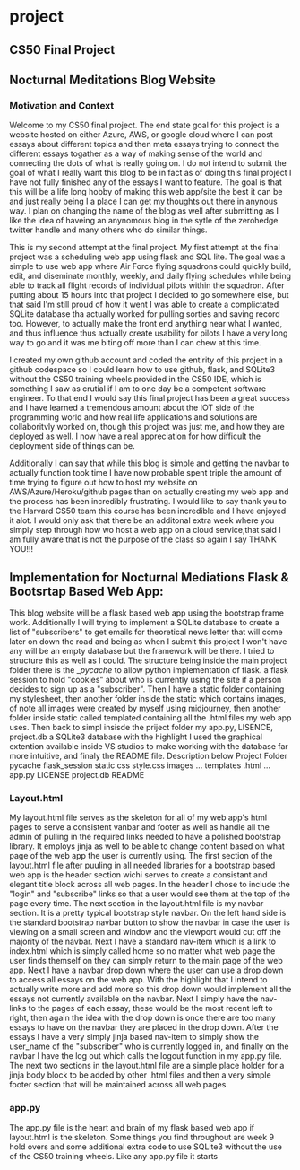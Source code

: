 # project
## CS50 Final Project
## Nocturnal Meditations Blog Website
### Motivation and Context
  Welcome to my CS50 final project. The end state goal for this project is a website hosted on either Azure, AWS, or google cloud where I can post essays about different topics and then meta essays trying to connect the different essays togather as a way of making sense of the world and connecting the dots of what is really going on. I do not intend to submit the goal of what I really want this blog to be in fact as of doing this final project I have not fully finished any of the essays I want to feature. The goal is that this will be a life long hobby of making this web app/site the best it can be and just really being I a place I can get my thoughts out there in anynous way. I plan on changing the name of the blog as well after submitting as I like the idea of haveing an anynomous blog in the sytle of the zerohedge twitter handle and many others who do similar things. 

  This is my second attempt at the final project. My first attempt at the final project was a scheduling web app using flask and SQL lite. The goal was a simple to use web app where Air Force flying squadrons could quickly build, edit, and diseminate monthly, weekly, and daily flying schedules while being able to track all flight records of individual pilots within the squadron. After putting about 15 hours into that project I decided to go somewhere else, but that said I'm still proud of how it went I was able to create a complictated SQLite database tha actually worked for pulling sorties and saving record too. However, to actually make the front end anything near what I wanted, and thus influence thus actually create usability for pilots I have a very long way to go and it was me biting off more than I can chew at this time. 

  I created my own github account and coded the entirity of this project in a github codespace so I could learn how to use github, flask, and SQLite3 without the CS50 training wheels provided in the CS50 IDE, which is something I saw as crutial if I am to one day be a competent software engineer. To that end I would say this final project has been a great success and I have learned a tremendous amount about the IOT side of the programming world and how real life applications and solutions are collaboritvly worked on, though this project was just me, and how they are deployed as well. I now have a real appreciation for how difficult the deployment side of things can be.

  Additionally I can say that while this blog is simple and getting the navbar to actually function took time I have now probable spent triple the amount of time trying to figure out how to host my website on AWS/Azure/Heroku/github pages than on actually creating my web app and the process has been incredibly frustrating. I would like to say thank you to the Harvard CS50 team this course has been incredible and I have enjoyed it alot. I would only ask that there be an additonal extra week where you simply step through how wo host a web app on a cloud service,that said I am fully aware that is not the purpose of the class so again I say THANK YOU!!!

## Implementation for Nocturnal Mediations Flask & Bootsrtap Based Web App:
  This blog website will be a flask based web app using the bootstrap frame work. Additionally I will trying to implement a SQLite database to create a list of "subscribers" to get emails for theoretical news letter that will come later on down the road and being as when I submit this project I won't have any will be an empty database but the framework will be there. 
  I tried to structure this as well as I could. The structure being inside the main project folder there is the __pycache_ to allow python implementation of flask. a flask session to hold "cookies" about who is currently using the site if a person decides to sign up as a "subscriber". Then I have a static folder containing my stylesheet, then another folder inside the static which contains images, of note all images were created by myself using midjourney, then another folder inside static called templated containing all the .html files my web app uses. Then back to simpl insisde the priject folder my app.py, LISENCE, project.db a SQLite3 database with the highlight I used the graphical extention available inside VS studios to make working with the database far more intuitive, and finaly the README file.
Description below
Project Folder
  pycache
  flask_session
  static
    css
      style.css
    images
      ...
    templates
      .html ...
  app.py
  LICENSE
  project.db
  README

### Layout.html
My layout.html file serves as the skeleton for all of my web app's html pages to serve a consistent vanbar and footer as well as handle all the admin of pulling in the required links needed to have a polished bootstrap library. It employs jinja as well to be able to change content based on what page of the web app the user is currently using. 
  The first section of the layout.html file after puuling in all needed libraries for a bootstrap based web app is the header section wichi serves to create a consistant and elegant title block across all web pages. In the header I chose to include the "login" and "subscribe" links so that a user would see them at the top of the page every time.
    The next section in the layout.html file is my navbar section. It is a pretty typical bootstrap style navbar. On the left hand side is the standard bootstrap navbar button to show the navbar in case the user is viewing on a small screen and window and the viewport would cut off the majority of the navbar. Next I have a standard nav-item which is a link to index.html which is simply called home so no matter what web page the user finds themself on they can simply return to the main page of the web app. Next I have a navbar drop down where the user can use a drop down to access all essays on the web app. With the highlight that I intend to actually write more and add more so this drop down would implement all the essays not currently available on the navbar. Next I simply have the nav-links to the pages of each essay, these would be the most recent left to right, then again the idea with the drop down is once there are too many essays to have on the navbar they are placed in the drop down. After the essays I have a very simply jinja based nav-item to simply show the user_name of the "subscriber" who is currently logged in, and finally on the navbar I have the log out which calls the logout function in my app.py file. 
      The next two sections in the layout.html file are a simple place holder for a jinja body block to be added by other .html files and then a very simple footer section that will be maintained across all web pages.

### app.py
  The app.py file is the heart and brain of my flask based web app if layout.html is the skeleton. Some things you find throughout are week 9 hold overs and some additional extra code to use SQLite3 without the use of the CS50 training wheels. 
    Like any app.py file it starts

